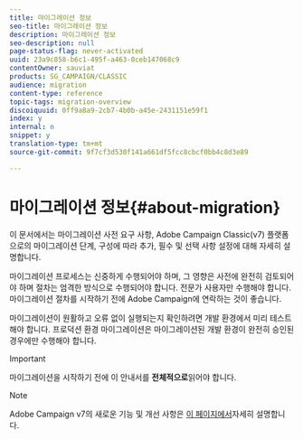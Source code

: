 ```yaml
---
title: 마이그레이션 정보
seo-title: 마이그레이션 정보
description: 마이그레이션 정보
seo-description: null
page-status-flag: never-activated
uuid: 23a9c858-b6c1-495f-a463-0ceb147068c9
contentOwner: sauviat
products: SG_CAMPAIGN/CLASSIC
audience: migration
content-type: reference
topic-tags: migration-overview
discoiquuid: 0ff9a8a9-2cb7-4b0b-a45e-2431151e59f1
index: y
internal: n
snippet: y
translation-type: tm+mt
source-git-commit: 9f7cf3d530f141a661df5fcc8cbcf0bb4c8d3e89

---
```



# 마이그레이션 정보{#about-migration}

이 문서에서는 마이그레이션 사전 요구 사항, Adobe Campaign Classic(v7) 플랫폼으로의 마이그레이션 단계, 구성에 따라 추가, 필수 및 선택 사항 설정에 대해 자세히 설명합니다.

마이그레이션 프로세스는 신중하게 수행되어야 하며, 그 영향은 사전에 완전히 검토되어야 하며 절차는 엄격한 방식으로 수행되어야 합니다. 전문가 사용자만 수행해야 합니다. 마이그레이션 절차를 시작하기 전에 Adobe Campaign에 연락하는 것이 좋습니다.

마이그레이션이 원활하고 오류 없이 실행되는지 확인하려면 개발 환경에서 미리 테스트해야 합니다. 프로덕션 환경 마이그레이션은 마이그레이션된 개발 환경이 완전히 승인된 경우에만 수행해야 합니다.

>[!IMPORTANT]
>
>마이그레이션을 시작하기 전에 이 안내서를 **전체적으로**&#x200B;읽어야 합니다.

>[!NOTE]
>
>Adobe Campaign v7의 새로운 기능 및 개선 사항은 [이 페이지에서](https://docs.campaign.adobe.com/doc/AC/en/RN.html)자세히 설명합니다.

